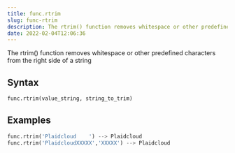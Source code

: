 ```yaml
---
title: func.rtrim
slug: func-rtrim
description: The rtrim() function removes whitespace or other predefined characters from the right side of a string
date: 2022-02-04T12:06:36
---
```


The rtrim() function removes whitespace or other predefined characters from the right side of a string

## Syntax
```python
func.rtrim(value_string, string_to_trim)
```

## Examples
```python
func.rtrim('Plaidcloud    ') --> Plaidcloud  
func.rtrim('PlaidcloudXXXXX','XXXXX') --> Plaidcloud
```
